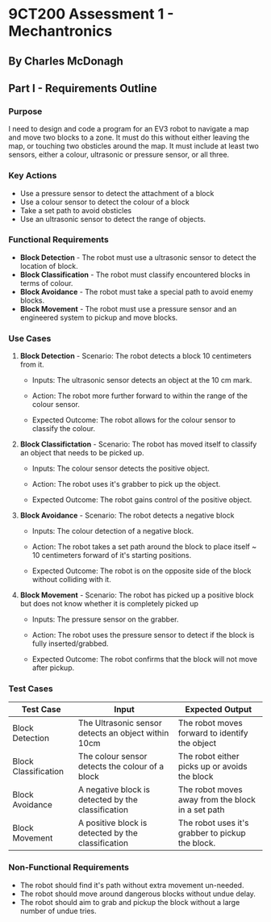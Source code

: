 # 9CT200 Assessment 1 - Mechantronics

## By Charles McDonagh

## Part I - Requirements Outline

### Purpose

I need to design and code a program for an EV3 robot to navigate a map and move two blocks to a zone. It must do this without either leaving the map, or touching two obsticles around the map. It must include at least two sensors, either a colour, ultrasonic or pressure sensor, or all three.

### Key Actions 

- Use a pressure sensor to detect the attachment of a block
- Use a colour sensor to detect the colour of a block
- Take a set path to avoid obsticles 
- Use an ultrasonic sensor to detect the range of objects.

### Functional Requirements 
- **Block Detection** - The robot must use a ultrasonic sensor to detect the location of block.
- **Block Classification** - The robot must classify encountered blocks in terms of colour.
- **Block Avoidance** - The robot must take a special path to avoid enemy blocks.
- **Block Movement** - The robot must use a pressure sensor and an engineered system to pickup and move blocks.

### Use Cases

1. **Block Detection** - Scenario: The robot detects a block 10 centimeters from it.

   - Inputs: The ultrasonic sensor detects an object at the  10 cm mark.

   - Action: The robot more further forward to within the range of the colour sensor.

   - Expected Outcome: The robot allows for the colour sensor to classify the colour.

4. **Block Classifictation** - Scenario: The robot has moved itself to classify an object that needs to be picked up.

   - Inputs: The colour sensor detects the positive object.

   - Action: The robot uses it's grabber to pick up the object.

   - Expected Outcome: The robot gains control of the positive object.

8. **Block Avoidance** - Scenario: The robot detects a negative block

   - Inputs: The colour detection of a negative block.

   - Action: The robot takes a set path around the block to place itself ~ 10 centimeters forward of it's starting positions.

   - Expected Outcome: The robot is on the opposite side of the block without colliding with it.

12. **Block Movement** - Scenario: The robot has picked up a positive block but does not know whether it is completely picked up

    - Inputs: The pressure sensor on the grabber.

    - Action: The robot uses the pressure sensor to detect if the block is fully inserted/grabbed.

    - Expected Outcome: The robot confirms that the block will not move after pickup.
### Test Cases
| Test Case | Input     | Expected Output   |
|---------- |---------- |----------------   |
|Block Detection| The Ultrasonic sensor detects an object within 10cm|The robot moves forward to identify the object|
|Block Classification|The colour sensor detects the colour of a block|The robot either picks up or avoids the block|
|Block Avoidance|A negative block is detected by the classification|The robot moves away from the block in a set path|
|Block Movement|A positive block is detected by the classification|The robot uses it's grabber to pickup the block.|

### Non-Functional Requirements
- The robot should find it's path without extra movement un-needed.
- The robot should move around dangerous blocks without undue delay.
- The robot should aim to grab and pickup the block without a large number of undue tries.
